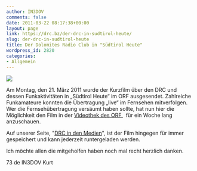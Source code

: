 ```yaml
---
author: IN3DOV
comments: false
date: 2011-03-22 08:17:38+00:00
layout: page
link: https://drc.bz/der-drc-in-sudtirol-heute/
slug: der-drc-in-sudtirol-heute
title: Der Dolomites Radio Club in "Südtirol Heute"
wordpress_id: 2820
categories:
- Allgemein
---
```


[![](https://drc.bz/wp-content/uploads/2011/03/orf2-300x183.jpg)](https://drc.bz/wp-content/uploads/2011/03/orf2.jpg)




Am Montag, den 21. März 2011 wurde der Kurzfilm über den DRC und dessen Funkaktivitäten in „Südtirol Heute“ im ORF ausgesendet. Zahlreiche Funkamateure konnten die Übertragung „live“ im Fernsehen mitverfolgen. Wer die Fernsehübertragung versäumt haben sollte, hat nun hier die Möglichkeit den Film in der [Videothek des ORF ](http://tvthek.orf.at/programs/1277675-Suedtirol-heute/episodes/2065635-Suedtirol-heute/2067817-Funkamateure---Kontinente-verbinden)  für ein Woche lang anzuschauen.




Auf unserer Seite, "[DRC in den Medien](https://drc.bz/?page_id=152)", ist der Film hingegen für immer gespeichert und kann jederzeit runtergeladen werden.




Ich möchte allen die mitgeholfen haben noch mal recht herzlich danken.




73 de IN3DOV Kurt




 




 
